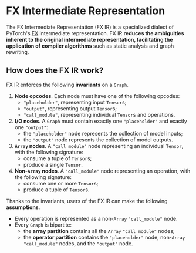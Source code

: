 # FX Intermediate Representation

The FX Intermediate Representation (FX IR) is a specialized dialect of PyTorch's [FX](https://pytorch.org/docs/stable/fx.html) intermediate representation.
FX IR **reduces the ambiguities inherent to the original intermediate representation, facilitating the application of compiler algorithms** such as static analysis and graph rewriting.

## How does the FX IR work?

FX IR enforces the following **invariants** on a `Graph`.
1. **Node opcodes**. Each node must have one of the following opcodes:
   * `"placeholder"`, representing input `Tensor`s;
   * `"output"`, representing output `Tensor`s;
   * `"call_module"`, representing individual `Tensor`s and operations.
2. **I/O nodes**. A `Graph` must contain exactly one `"placeholder"` and exactly one `"output"`:
   * the `"placeholder"` node represents the collection of model inputs;
   * the `"output"` node represents the collection of model outputs.
3. **`Array` nodes**. A `"call_module"` node representing an individual `Tensor`, with the following signature:
   * consume a tuple of `Tensor`s;
   * produce a single `Tensor`.
4. **Non-`Array` nodes**. A `"call_module"` node representing an operation, with the following signature:
     * consume one or more `Tensor`s;
     * produce a tuple of `Tensor`s.

Thanks to the invariants, users of the FX IR can make the following **assumptions**.
* Every operation is represented as a non-`Array` `"call_module"` node.
* Every `Graph` is bipartite:
  * the **array partition** contains all the `Array` `"call_module"` nodes;
  * the **operator partition** contains the `"placeholder"` node, non-`Array` `"call_module"` nodes, and the `"output"` node.
